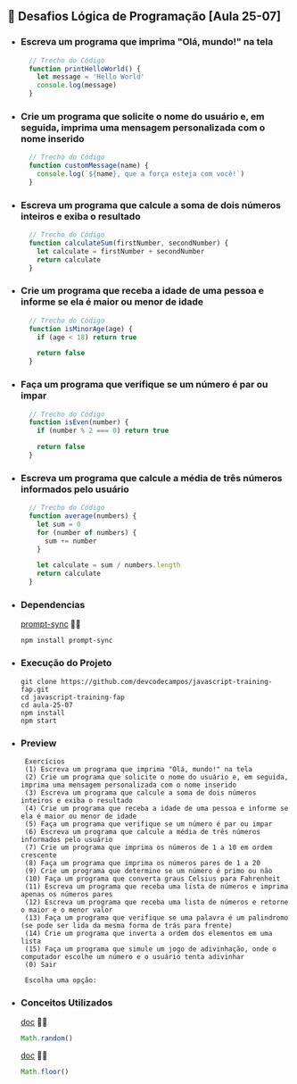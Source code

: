 ## 🚀 Desafios Lógica de Programação [Aula 25-07]
- ### Escreva um programa que imprima "Olá, mundo!" na tela
    ```js
      // Trecho do Código
      function printHelloWorld() {
        let message = 'Hello World'
        console.log(message)
      }
    ```
- ### Crie um programa que solicite o nome do usuário e, em seguida, imprima uma mensagem personalizada com o nome inserido
    ```js
      // Trecho do Código
      function customMessage(name) {
        console.log(`${name}, que a força esteja com você!`)
      }
    ```
- ### Escreva um programa que calcule a soma de dois números inteiros e exiba o resultado
    ```js
      // Trecho do Código
      function calculateSum(firstNumber, secondNumber) {
        let calculate = firstNumber + secondNumber
        return calculate
      }
    ```
- ### Crie um programa que receba a idade de uma pessoa e informe se ela é maior ou menor de idade
    ```js
      // Trecho do Código
      function isMinorAge(age) {
        if (age < 18) return true

        return false
      }
    ```
- ### Faça um programa que verifique se um número é par ou impar
    ```js
      // Trecho do Código
      function isEven(number) {
        if (number % 2 === 0) return true

        return false
      }
    ```
- ### Escreva um programa que calcule a média de três números informados pelo usuário
    ```js
      // Trecho do Código
      function average(numbers) {
        let sum = 0
        for (number of numbers) {
          sum += number
        }

        let calculate = sum / numbers.length
        return calculate
      }
    ```
- ### Dependencias
  [prompt-sync](https://www.npmjs.com/package/prompt-sync) 📝🔗
   ```
   npm install prompt-sync
   ```
- ### Execução do Projeto
    ```
    git clone https://github.com/devcodecampos/javascript-training-fap.git
    cd javascript-training-fap
    cd aula-25-07
    npm install
    npm start
    ```
- ### Preview
   ```
    Exercícios 
    (1) Escreva um programa que imprima "Olá, mundo!" na tela
    (2) Crie um programa que solicite o nome do usuário e, em seguida, imprima uma mensagem personalizada com o nome inserido 
    (3) Escreva um programa que calcule a soma de dois números inteiros e exiba o resultado
    (4) Crie um programa que receba a idade de uma pessoa e informe se ela é maior ou menor de idade
    (5) Faça um programa que verifique se um número é par ou impar
    (6) Escreva um programa que calcule a média de três números informados pelo usuário
    (7) Crie um programa que imprima os números de 1 a 10 em ordem crescente
    (8) Faça um programa que imprima os números pares de 1 a 20
    (9) Crie um programa que determine se um número é primo ou não
    (10) Faça um programa que converta graus Celsius para Fahrenheit
    (11) Escreva um programa que receba uma lista de números e imprima apenas os números pares
    (12) Escreva um programa que receba uma lista de números e retorne o maior e o menor valor
    (13) Faça um programa que verifique se uma palavra é um palindromo (se pode ser lida da mesma forma de trás para frente)
    (14) Crie um programa que inverta a ordem dos elementos em uma lista
    (15) Faça um programa que simule um jogo de adivinhação, onde o computador escolhe um número e o usuário tenta adivinhar
    (0) Sair

    Escolha uma opção: 
    ```

- ### Conceitos Utilizados
    [doc](https://developer.mozilla.org/en-US/docs/Web/JavaScript/Reference/Global_Objects/Math/random) 📝🔗
    ``` js
    Math.random()
    ```

    [doc](https://developer.mozilla.org/en-US/docs/Web/JavaScript/Reference/Global_Objects/Math/floor) 📝🔗
    ``` js
    Math.floor()
    ```